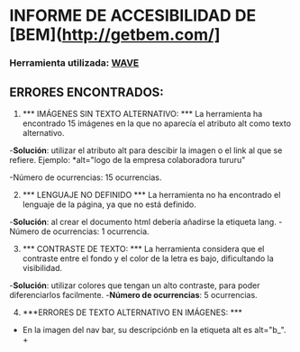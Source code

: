 # INFORME DE ACCESIBILIDAD DE [BEM](http://getbem.com/] #
### Herramienta utilizada: [WAVE](https://wave.webaim.org/extension/) #

## ERRORES ENCONTRADOS: ###

1. *** IMÁGENES SIN TEXTO ALTERNATIVO: ***
La herramienta ha encontrado 15 imágenes en la que no aparecía el atributo alt como texto alternativo.

-**Solución**: utilizar el atributo alt para descibir la imagen o el link al que se refiere. Ejemplo: *alt="logo de la empresa colaboradora tururu"

-Número de ocurrencias: 15 ocurrencias. 

2. *** LENGUAJE NO DEFINIDO ***
La herramienta no ha encontrado el lenguaje de la página, ya que no está definido.

-**Solución**: al crear el documento html debería añadirse la etiqueta lang.
-Número de ocurrencias: 1 ocurrencia.

3. *** CONTRASTE DE TEXTO: ***
La herramienta considera que el contraste entre el fondo y el color de la letra es bajo, dificultando la visibilidad.

-**Solución**: utilizar colores que tengan un alto contraste, para poder diferenciarlos facilmente.
-**Número de ocurrencias**: 5 ocurrencias.

4. ***ERRORES DE TEXTO ALTERNATIVO EN IMÁGENES: ***
+ En la imagen del nav bar, su descripciónb en la etiqueta alt es alt="b_". +
